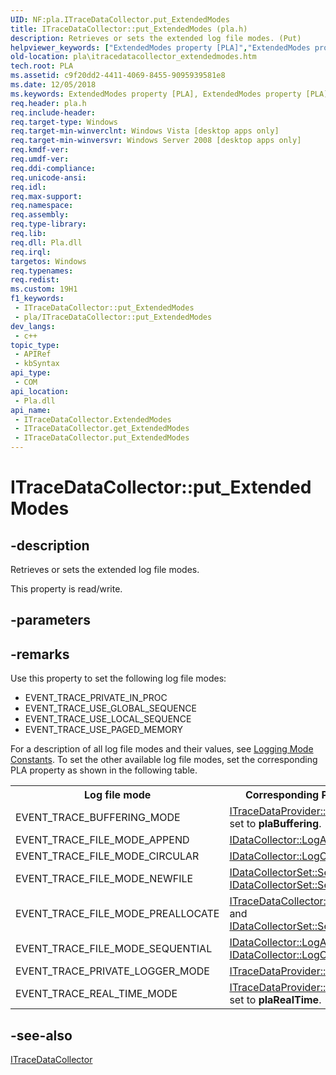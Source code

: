```yaml
---
UID: NF:pla.ITraceDataCollector.put_ExtendedModes
title: ITraceDataCollector::put_ExtendedModes (pla.h)
description: Retrieves or sets the extended log file modes. (Put)
helpviewer_keywords: ["ExtendedModes property [PLA]","ExtendedModes property [PLA]","ITraceDataCollector interface","ITraceDataCollector interface [PLA]","ExtendedModes property","ITraceDataCollector.ExtendedModes","ITraceDataCollector.put_ExtendedModes","ITraceDataCollector::ExtendedModes","ITraceDataCollector::get_ExtendedModes","ITraceDataCollector::put_ExtendedModes","base.itracedatacollector_extendedmodes","pla.itracedatacollector_extendedmodes","pla/ITraceDataCollector::ExtendedModes","pla/ITraceDataCollector::get_ExtendedModes","pla/ITraceDataCollector::put_ExtendedModes","put_ExtendedModes"]
old-location: pla\itracedatacollector_extendedmodes.htm
tech.root: PLA
ms.assetid: c9f20dd2-4411-4069-8455-9095939581e8
ms.date: 12/05/2018
ms.keywords: ExtendedModes property [PLA], ExtendedModes property [PLA],ITraceDataCollector interface, ITraceDataCollector interface [PLA],ExtendedModes property, ITraceDataCollector.ExtendedModes, ITraceDataCollector.put_ExtendedModes, ITraceDataCollector::ExtendedModes, ITraceDataCollector::get_ExtendedModes, ITraceDataCollector::put_ExtendedModes, base.itracedatacollector_extendedmodes, pla.itracedatacollector_extendedmodes, pla/ITraceDataCollector::ExtendedModes, pla/ITraceDataCollector::get_ExtendedModes, pla/ITraceDataCollector::put_ExtendedModes, put_ExtendedModes
req.header: pla.h
req.include-header: 
req.target-type: Windows
req.target-min-winverclnt: Windows Vista [desktop apps only]
req.target-min-winversvr: Windows Server 2008 [desktop apps only]
req.kmdf-ver: 
req.umdf-ver: 
req.ddi-compliance: 
req.unicode-ansi: 
req.idl: 
req.max-support: 
req.namespace: 
req.assembly: 
req.type-library: 
req.lib: 
req.dll: Pla.dll
req.irql: 
targetos: Windows
req.typenames: 
req.redist: 
ms.custom: 19H1
f1_keywords:
 - ITraceDataCollector::put_ExtendedModes
 - pla/ITraceDataCollector::put_ExtendedModes
dev_langs:
 - c++
topic_type:
 - APIRef
 - kbSyntax
api_type:
 - COM
api_location:
 - Pla.dll
api_name:
 - ITraceDataCollector.ExtendedModes
 - ITraceDataCollector.get_ExtendedModes
 - ITraceDataCollector.put_ExtendedModes
---
```


# ITraceDataCollector::put_ExtendedModes


## -description

Retrieves or sets the extended log file modes.

This property is read/write.

## -parameters

## -remarks

 Use this property to set the following log file modes:

<ul>
<li>EVENT_TRACE_PRIVATE_IN_PROC</li>
<li>EVENT_TRACE_USE_GLOBAL_SEQUENCE</li>
<li>EVENT_TRACE_USE_LOCAL_SEQUENCE</li>
<li>EVENT_TRACE_USE_PAGED_MEMORY</li>
</ul>
For a description of all log file modes and their values, see <a href="/windows/desktop/ETW/logging-mode-constants">Logging Mode Constants</a>. To set the other available log file modes, set the corresponding PLA property as shown in the following table.

<table>
<tr>
<th>Log file mode</th>
<th>Corresponding PLA property</th>
</tr>
<tr>
<td>EVENT_TRACE_BUFFERING_MODE</td>
<td>
<a href="/previous-versions/windows/desktop/api/pla/nf-pla-itracedatacollector-get_streammode">ITraceDataProvider::StreamMode</a> is set to <b>plaBuffering</b>.</td>
</tr>
<tr>
<td>EVENT_TRACE_FILE_MODE_APPEND</td>
<td>
<a href="/previous-versions/windows/desktop/api/pla/nf-pla-idatacollector-get_logappend">IDataCollector::LogAppend</a>.</td>
</tr>
<tr>
<td>EVENT_TRACE_FILE_MODE_CIRCULAR</td>
<td>
<a href="/previous-versions/windows/desktop/api/pla/nf-pla-idatacollector-get_logcircular">IDataCollector::LogCircular</a>.</td>
</tr>
<tr>
<td>EVENT_TRACE_FILE_MODE_NEWFILE</td>
<td>
<a href="/previous-versions/windows/desktop/api/pla/nf-pla-idatacollectorset-get_segment">IDataCollectorSet::Segment</a> and <a href="/previous-versions/windows/desktop/api/pla/nf-pla-idatacollectorset-get_segmentmaxsize">IDataCollectorSet::SegmentMaxSize</a>.</td>
</tr>
<tr>
<td>EVENT_TRACE_FILE_MODE_PREALLOCATE</td>
<td>
<a href="/previous-versions/windows/desktop/api/pla/nf-pla-itracedatacollector-get_preallocatefile">ITraceDataCollector::PreallocateFile</a> and <a href="/previous-versions/windows/desktop/api/pla/nf-pla-idatacollectorset-get_segmentmaxsize">IDataCollectorSet::SegmentMaxSize</a>.</td>
</tr>
<tr>
<td>EVENT_TRACE_FILE_MODE_SEQUENTIAL</td>
<td>
<a href="/previous-versions/windows/desktop/api/pla/nf-pla-idatacollector-get_logappend">IDataCollector::LogAppend</a> and <a href="/previous-versions/windows/desktop/api/pla/nf-pla-idatacollector-get_logcircular">IDataCollector::LogCircular</a> are false.</td>
</tr>
<tr>
<td>EVENT_TRACE_PRIVATE_LOGGER_MODE</td>
<td>
<a href="/previous-versions/windows/desktop/api/pla/nf-pla-itracedatacollector-get_processmode">ITraceDataProvider::ProcessMode</a>.</td>
</tr>
<tr>
<td>EVENT_TRACE_REAL_TIME_MODE</td>
<td>
<a href="/previous-versions/windows/desktop/api/pla/nf-pla-itracedatacollector-get_streammode">ITraceDataProvider::StreamMode</a> is set to <b>plaRealTime</b>.</td>
</tr>
</table>

## -see-also

<a href="/previous-versions/windows/desktop/api/pla/nn-pla-itracedatacollector">ITraceDataCollector</a>
